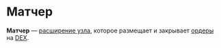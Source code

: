 # Матчер

**Матчер** — [расширение узла](/waves-node/extensions.md), которое размещает и закрывает [ордеры](/blockchain/order.md) на [DEX](/waves-dex/about-waves-dex.md).
